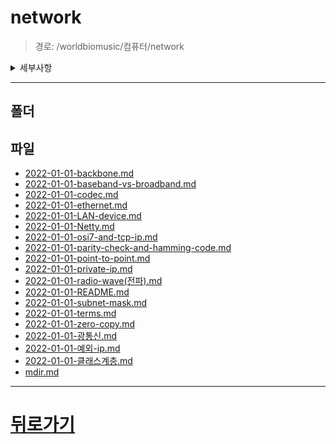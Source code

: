 # network
> 경로: /worldbiomusic/컴퓨터/network
<details>
<summary>세부사항</summary>

- 폴더: 0
- 파일: 19
</details>

---


## 폴더

## 파일
- [2022-01-01-backbone.md](./2022-01-01-backbone.md)
- [2022-01-01-baseband-vs-broadband.md](./2022-01-01-baseband-vs-broadband.md)
- [2022-01-01-codec.md](./2022-01-01-codec.md)
- [2022-01-01-ethernet.md](./2022-01-01-ethernet.md)
- [2022-01-01-LAN-device.md](./2022-01-01-LAN-device.md)
- [2022-01-01-Netty.md](./2022-01-01-Netty.md)
- [2022-01-01-osi7-and-tcp-ip.md](./2022-01-01-osi7-and-tcp-ip.md)
- [2022-01-01-parity-check-and-hamming-code.md](./2022-01-01-parity-check-and-hamming-code.md)
- [2022-01-01-point-to-point.md](./2022-01-01-point-to-point.md)
- [2022-01-01-private-ip.md](./2022-01-01-private-ip.md)
- [2022-01-01-radio-wave(전파).md](./2022-01-01-radio-wave(전파).md)
- [2022-01-01-README.md](./2022-01-01-README.md)
- [2022-01-01-subnet-mask.md](./2022-01-01-subnet-mask.md)
- [2022-01-01-terms.md](./2022-01-01-terms.md)
- [2022-01-01-zero-copy.md](./2022-01-01-zero-copy.md)
- [2022-01-01-광통신.md](./2022-01-01-광통신.md)
- [2022-01-01-예외-ip.md](./2022-01-01-예외-ip.md)
- [2022-01-01-클래스계층.md](./2022-01-01-클래스계층.md)
- [mdir.md](./mdir.md)
---
# [뒤로가기](../mdir.md)
